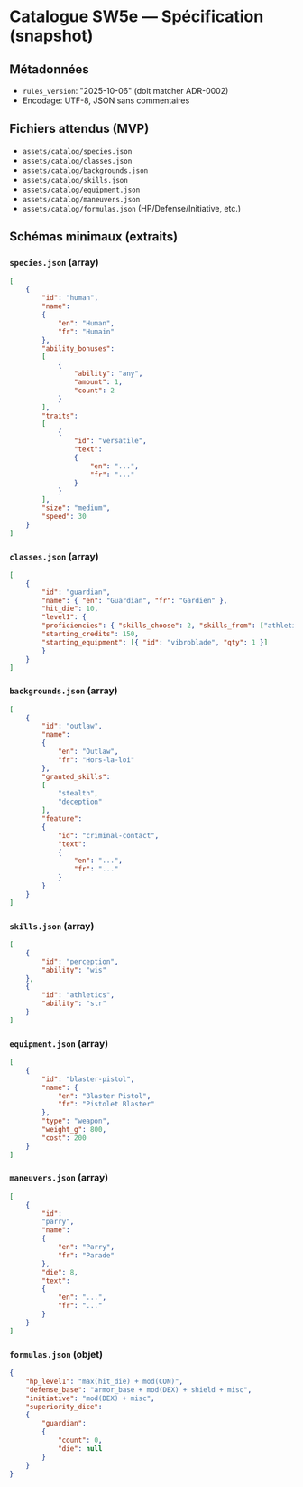 # Catalogue SW5e — Spécification (snapshot)

## Métadonnées
- `rules_version`: "2025-10-06" (doit matcher ADR-0002)
- Encodage: UTF-8, JSON sans commentaires

## Fichiers attendus (MVP)
- `assets/catalog/species.json`
- `assets/catalog/classes.json`
- `assets/catalog/backgrounds.json`
- `assets/catalog/skills.json`
- `assets/catalog/equipment.json`
- `assets/catalog/maneuvers.json`
- `assets/catalog/formulas.json` (HP/Defense/Initiative, etc.)

## Schémas minimaux (extraits)

### `species.json` (array)
```json
[
    {
        "id": "human",
        "name": 
        { 
            "en": "Human", 
            "fr": "Humain" 
        },
        "ability_bonuses": 
        [ 
            { 
                "ability": "any", 
                "amount": 1, 
                "count": 2 
            } 
        ],
        "traits": 
        [ 
            { 
                "id": "versatile", 
                "text": 
                { 
                    "en": "...", 
                    "fr": "..." 
                } 
            } 
        ],
        "size": "medium",
        "speed": 30
    }
]
```
### `classes.json` (array)
```json
[
    {
        "id": "guardian",
        "name": { "en": "Guardian", "fr": "Gardien" },
        "hit_die": 10,
        "level1": {
        "proficiencies": { "skills_choose": 2, "skills_from": ["athletics","perception"] },
        "starting_credits": 150,
        "starting_equipment": [{ "id": "vibroblade", "qty": 1 }]
        }
    }
]
```

### `backgrounds.json` (array)
```json
[
    {
        "id": "outlaw",
        "name": 
        { 
            "en": "Outlaw", 
            "fr": "Hors-la-loi" 
        },
        "granted_skills": 
        [
            "stealth", 
            "deception"
        ],
        "feature": 
        { 
            "id": "criminal-contact", 
            "text": 
            { 
                "en": "...", 
                "fr": "..." 
            } 
        }
    }
]
```

### `skills.json` (array)
```json
[
    { 
        "id": "perception", 
        "ability": "wis" 
    },
    { 
        "id": "athletics", 
        "ability": "str" 
    }
]
```

### `equipment.json` (array)
```json
[
    { 
        "id": "blaster-pistol", 
        "name": { 
            "en": "Blaster Pistol", 
            "fr": "Pistolet Blaster" 
        },
        "type": "weapon",
        "weight_g": 800,
        "cost": 200 
    }
]
```

### `maneuvers.json` (array)
```json
[
    { 
        "id": 
        "parry", 
        "name": 
        { 
            "en": "Parry", 
            "fr": "Parade" 
        }, 
        "die": 8, 
        "text": 
        { 
            "en": "...", 
            "fr": "..." 
        } 
    }
]
```

### `formulas.json` (objet)
```json
{
    "hp_level1": "max(hit_die) + mod(CON)",
    "defense_base": "armor_base + mod(DEX) + shield + misc",
    "initiative": "mod(DEX) + misc",
    "superiority_dice": 
    { 
        "guardian": 
        { 
            "count": 0, 
            "die": null 
        }
    }
}
```
